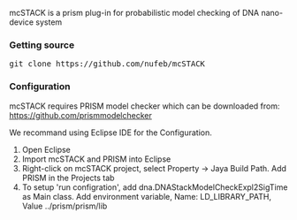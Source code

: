 mcSTACK is a prism plug-in for probabilistic model checking of DNA nano-device system

### Getting source
<pre>
git clone https://github.com/nufeb/mcSTACK 
</pre>

### Configuration
mcSTACK requires PRISM model checker which can be downloaded from: https://github.com/prismmodelchecker

We recommand using Eclipse IDE for the Configuration.

1. Open Eclipse
2. Import mcSTACK and PRISM into Eclipse 
3. Right-click on mcSTACK project, select Property -> Jaya Build Path. Add PRISM in the Projects tab
4. To setup 'run configration', add dna.DNAStackModelCheckExpl2SigTime as Main class. Add environment variable, Name: LD_LIBRARY_PATH, Value ../prism/prism/lib
